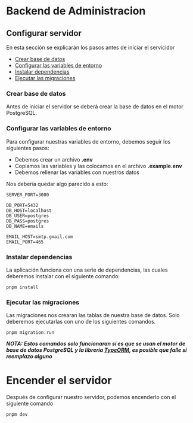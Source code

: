 # Backend de Administracion

## Configurar servidor

En esta sección se explicarán los pasos antes de iniciar el servicidor

- [Crear base de datos](#crear-base-de-datos)
- [Configurar las variables de entorno](#configurar-las-variables-de-entorno)
- [Instalar dependencias](#instalar-dependencias)
- [Ejecutar las migraciones](#ejecutar-las-migraciones)

### Crear base de datos

Antes de iniciar el servidor se deberá crear la base de datos en el motor PostgreSQL.

### Configurar las variables de entorno

Para configurar nuestras variables de entorno, debemos seguir los siguientes pasos:

- Debemos crear un archivo **.env**
- Copiamos las variables y las colocamos en el archivo **.example.env**
- Debemos rellenar las variables con nuestros datos

Nos debería quedar algo parecido a esto:

```
SERVER_PORT=3000

DB_PORT=5432
DB_HOST=localhost
DB_USER=postgres
DB_PASS=postgres
DB_NAME=emails

EMAIL_HOST=smtp.gmail.com
EMAIL_PORT=465
```

### Instalar dependencias

La aplicación funciona con una serie de dependencias, las cuales deberemos instalar con el siguiente comando:

```
pnpm install
```

### Ejecutar las migraciones

Las migraciones nos crearan las tablas de nuestra base de datos. Solo deberemos ejecutarlas con uno de los siguientes comandos.

```
pnpm migration:run
```

**_NOTA: Estos comandos solo funcionaran si es que se usan el motor de base de datos PostgreSQL y la librería [TypeORM](https://typeorm.io/), es posible que falle si reemplazo alguno_**

# Encender el servidor

Después de configurar nuestro servidor, podemos encenderlo con el siguiente comando

```
pnpm dev
```
